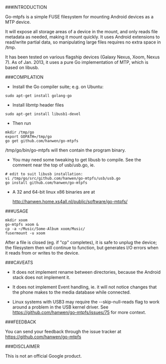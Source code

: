 ###INTRODUCTION

Go-mtpfs is a simple FUSE filesystem for mounting Android devices as a
MTP device.

It will expose all storage areas of a device in the mount, and only
reads file metadata as needed, making it mount quickly. It uses
Android extensions to read/write partial data, so manipulating large
files requires no extra space in /tmp.

It has been tested on various flagship devices (Galaxy Nexus, Xoom,
Nexus 7).  As of Jan. 2013, it uses a pure Go implementation of MTP,
which is based on libusb.



###COMPILATION

* Install the Go compiler suite; e.g. on Ubuntu:
```
sudo apt-get install golang-go
```
* Install libmtp header files
```
sudo apt-get install libusb1-devel
```
* Then run
```
mkdir /tmp/go
export GOPATH=/tmp/go
go get github.com/hanwen/go-mtpfs
```
  /tmp/go/bin/go-mtpfs will then contain the program binary.

* You may need some tweaking to get libusb to compile.  See the
  comment near the top of usb/usb.go, ie.
```
# edit to suit libusb installation:
vi /tmp/go/src/github.com/hanwen/go-mtpfs/usb/usb.go
go install github.com/hanwen/go-mtpfs
```
* A 32 and 64-bit linux x86 binaries are at

  http://hanwen.home.xs4all.nl/public/software/go-mtpfs/


###USAGE
```
mkdir xoom
go-mtpfs xoom &
cp -a ~/Music/Some-Album xoom/Music/
fusermount -u xoom
```
After a file is closed (eg. if "cp" completes), it is safe to unplug
the device; the filesystem then will continue to function, but
generates I/O errors when it reads from or writes to the device.


###CAVEATS

* It does not implement rename between directories, because the
  Android stack does not implement it.

* It does not implement Event handling, ie. it will not notice changes
  that the phone makes to the media database while connected.

* Linux systems with USB3 may require the --skip-null-reads flag to
  work around a problem in the USB kernel driver. See
  https://github.com/hanwen/go-mtpfs/issues/75 for more context.

###FEEDBACK

You can send your feedback through the issue tracker at
https://github.com/hanwen/go-mtpfs


###DISCLAIMER

This is not an official Google product.

